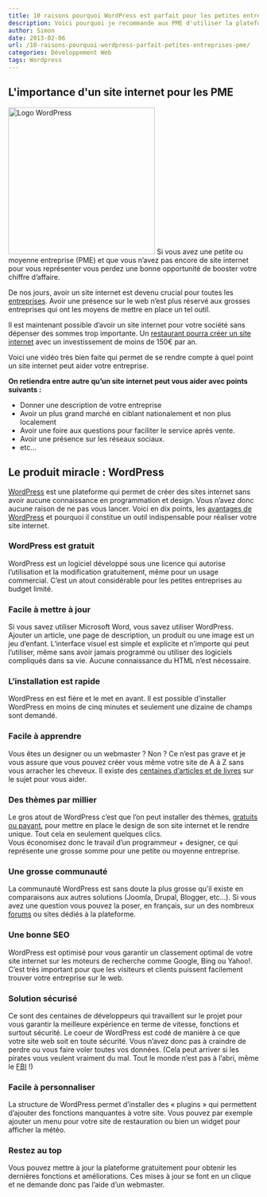 ```yaml
---
title: 10 raisons pourquoi WordPress est parfait pour les petites entreprises
description: Voici pourquoi je recommande aux PME d'utiliser la plateforme WordPress pour leur site web
author: Simon
date: 2013-02-06
url: /10-raisons-pourquoi-wordpress-parfait-petites-entreprises-pme/
categories: Développement Web
tags: Wordpress
---
```

## L'importance d'un site internet pour les PME

<img src="http://www.bygga.fr/wp-content/uploads/2013/02/wordpress-logo.png" alt="Logo WordPress" width="295" height="295" class="alignright size-full wp-image-689" />  
Si vous avez une petite ou moyenne entreprise (PME) et que vous n&rsquo;avez pas encore de site internet pour vous représenter vous perdez une bonne opportunité de booster votre chiffre d&rsquo;affaire.

De nos jours, avoir un site internet est devenu crucial pour toutes les <a href="http://www.agence-csv.com/utilite-site-internet-entreprise/" title="agence-csv" target="_blank">entreprises</a>. Avoir une présence sur le web n&rsquo;est plus réservé aux grosses entreprises qui ont les moyens de mettre en place un tel outil.

Il est maintenant possible d&rsquo;avoir un site internet pour votre société sans dépenser des sommes trop importante. Un [restaurant pourra créer un site internet][1] avec un investissement de moins de 150€ par an. 

Voici une vidéo très bien faite qui permet de se rendre compte à quel point un site internet peut aider votre entreprise.  


**On retiendra entre autre qu&rsquo;un site internet peut vous aider avec points suivants :**

  * Donner une description de votre entreprise
  * Avoir un plus grand marché en ciblant nationalement et non plus localement
  * Avoir une foire aux questions pour faciliter le service après vente.
  * Avoir une présence sur les réseaux sociaux.
  * etc&#8230;

## Le produit miracle : WordPress

<a href="http://fr.wordpress.org/" title="WordPress France" target="_blank">WordPress</a> est une plateforme qui permet de créer des sites internet sans avoir aucune connaissance en programmation et design. Vous n&rsquo;avez donc aucune raison de ne pas vous lancer. Voici en dix points, les <a href="http://www.bygga.fr/5-raisons-dutiliser-wordpress-pour-developper-son-site-internet/" title="5 Raisons d’utiliser WordPress pour développer son site internet" target="_blank">avantages de WordPress</a> et pourquoi il constitue un outil indispensable pour réaliser votre site internet.

### WordPress est gratuit

WordPress est un logiciel développé sous une licence qui autorise l&rsquo;utilisation et la modification gratuitement, même pour un usage commercial. C&rsquo;est un atout considérable pour les petites entreprises au budget limité.

### Facile à mettre à jour

Si vous savez utiliser Microsoft Word, vous savez utiliser WordPress. Ajouter un article, une page de description, un produit ou une image est un jeu d&rsquo;enfant. L&rsquo;interface visuel est simple et explicite et n&rsquo;importe qui peut l&rsquo;utiliser, même sans avoir jamais programmé ou utiliser des logiciels compliqués dans sa vie. Aucune connaissance du HTML n&rsquo;est nécessaire.

### L&rsquo;installation est rapide

WordPress en est fière et le met en avant. Il est possible d&rsquo;installer WordPress en moins de cinq minutes et seulement une dizaine de champs sont demandé. 

### Facile à apprendre

Vous êtes un designer ou un webmaster ? Non ? Ce n&rsquo;est pas grave et je vous assure que vous pouvez créer vous même votre site de A à Z sans vous arracher les cheveux. Il existe des <a href="http://blog.oxidesign.fr/les-5-meilleurs-sites-pour-apprendre-wordpress/" title="apprendre WordPress" target="_blank">centaines d&rsquo;articles et de livres</a> sur le sujet pour vous aider. 

### Des thèmes par millier

Le gros atout de WordPress c&rsquo;est que l&rsquo;on peut installer des thèmes, <a href="http://www.bygga.fr/voila-pourquoi-il-faut-acheter-un-theme-payant-plutot-que-gratuit/" title="Voilà pourquoi il faut acheter un thème payant plutôt que gratuit" target="_blank">gratuits ou payant</a>, pour mettre en place le design de son site internet et le rendre unique. Tout cela en seulement quelques clics.  
Vous économisez donc le travail d&rsquo;un programmeur + designer, ce qui représente une grosse somme pour une petite ou moyenne entreprise.

### Une grosse communauté

La communauté WordPress est sans doute la plus grosse qu&rsquo;il existe en comparaisons aux autres solutions (Joomla, Drupal, Blogger, etc&#8230;). Si vous avez une question vous pouvez la poser, en français, sur un des nombreux <a href="http://www.wordpress-fr.net/support/" title="Forum WordPress France" target="_blank">forums</a> ou sites dédiés à la plateforme.

### Une bonne SEO

WordPress est optimisé pour vous garantir un classement optimal de votre site internet sur les moteurs de recherche comme Google, Bing ou Yahoo!. C&rsquo;est très important pour que les visiteurs et clients puissent facilement trouver votre entreprise sur le web.

### Solution sécurisé

Ce sont des centaines de développeurs qui travaillent sur le projet pour vous garantir la meilleure expérience en terme de vitesse, fonctions et surtout sécurité. Le coeur de WordPress est codé de manière à ce que votre site web soit en toute sécurité. Vous n&rsquo;avez donc pas à craindre de perdre ou vous faire voler toutes vos données. (Cela peut arriver si les pirates vous veulent vraiment du mal. Tout le monde n&rsquo;est pas à l&rsquo;abri, même le <a href="http://www.francesoir.fr/loisirs/nouvelles-techno/piratage-du-site-du-fbi-anonymous-revendique-sa-plus-grosse-attaque-176228.html" title="Pirate FBI" target="_blank">FBI</a> !)

### Facile à personnaliser

La structure de WordPress permet d&rsquo;installer des &laquo;&nbsp;plugins&nbsp;&raquo; qui permettent d&rsquo;ajouter des fonctions manquantes à votre site. Vous pouvez par exemple ajouter un menu pour votre site de restauration ou bien un widget pour afficher la météo.

### Restez au top

Vous pouvez mettre à jour la plateforme gratuitement pour obtenir les dernières fonctions et améliorations. Ces mises à jour se font en un clique et ne demande donc pas l&rsquo;aide d&rsquo;un webmaster.

[1]: http://www.bygga.fr/20-themes-plugins-restaurant-wordpress/ "20 Thèmes et plugins pour restaurant sous WordPress"
